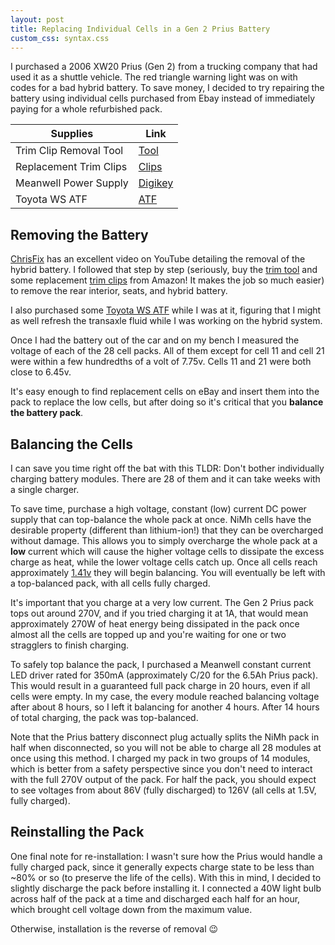 ```yaml
---
layout: post
title: Replacing Individual Cells in a Gen 2 Prius Battery
custom_css: syntax.css
---
```

I purchased a 2006 XW20 Prius (Gen 2) from a trucking company that had used it as a shuttle vehicle. 
The red triangle warning light was on with codes for a bad hybrid battery. To save money, I decided to try 
repairing the battery using individual cells purchased from Ebay instead of immediately paying for a whole refurbished pack. 

|  Supplies               | Link                    |
|-------------------------|-------------------------|
| Trim Clip Removal Tool  | [Tool](https://amzn.to/2GP5lpl) |
| Replacement Trim Clips  | [Clips](https://amzn.to/2GWj7b2) |
| Meanwell Power Supply   | [Digikey](https://www.digikey.com/en/products/detail/mean-well-usa-inc/HLG-60H-C350B/7704167) |
| Toyota WS ATF           | [ATF](https://amzn.to/2LqJzxw) |

Removing the Battery
--------------------

[ChrisFix](https://www.youtube.com/watch?v=Q3RCdrh666w) has an excellent video on YouTube detailing the removal of the hybrid battery. I followed that step by step
(seriously, buy the [trim tool](https://amzn.to/2GP5lpl) and some replacement [trim clips](https://amzn.to/2GWj7b2) from Amazon! It makes the job so much easier) to remove the rear interior, seats, and hybrid battery. 

I also purchased some [Toyota WS ATF](https://amzn.to/2LqJzxw) while I was at it, figuring that I might as well refresh the transaxle fluid while I was working on the hybrid system.

Once I had the battery out of the car and on my bench I measured the voltage of each of the 28 cell packs. All of them except for cell 11 and cell 21 were within a few hundredths of a volt of 7.75v. Cells 11 and 21 were both close to 6.45v.

It's easy enough to find replacement cells on eBay and insert them into the pack to replace the low cells, but after doing so it's critical that you **balance the battery pack**.

Balancing the Cells
-------------------

I can save you time right off the bat with this TLDR: Don't bother individually charging battery modules. There are 28 of them and it can take weeks with a single charger.

To save time, purchase a high voltage, constant (low) current DC power supply that can top-balance the whole pack at once. NiMh cells have the desirable property (different than lithium-ion!) that they can be overcharged without damage. This allows you to simply overcharge the whole pack at a **low** current which will cause the higher voltage cells to dissipate the excess charge as heat, while the lower voltage cells catch up. Once all cells reach approximately [1.41v](https://www.powerstream.com/NiMH.htm) they will begin balancing. You will eventually be left with a top-balanced pack, with all cells fully charged.

It's important that you charge at a very low current. The Gen 2 Prius pack tops out around 270V, and if you tried charging it at 1A, that would mean approximately 270W of heat energy being dissipated in the pack once almost all the cells are topped up and you're waiting for one or two stragglers to finish charging.

To safely top balance the pack, I purchased a Meanwell constant current LED driver rated for 350mA (approximately C/20 for the 6.5Ah Prius pack). This would result in a guaranteed full pack charge in 20 hours, even if all cells were empty. In my case, the every module reached balancing voltage after about 8 hours, so I left it balancing for another 4 hours. After 14 hours of total charging, the pack was top-balanced.

Note that the Prius battery disconnect plug actually splits the NiMh pack in half when disconnected, so you will not be able to charge all 28 modules at once using this method. I charged my pack in two groups of 14 modules, which is better from a safety perspective since you don't need to interact with the full 270V output of the pack. For half the pack, you should expect to see voltages from about 86V (fully discharged) to 126V (all cells at 1.5V, fully charged).

Reinstalling the Pack
---------------------

One final note for re-installation: I wasn't sure how the Prius would handle a fully charged pack, since it generally expects charge state to be less than ~80% or so (to preserve the life of the cells). With this in mind, I decided to slightly discharge the pack before installing it. I connected a 40W light bulb across half of the pack at a time and discharged each half for an hour, which brought cell voltage down from the maximum value.

Otherwise, installation is the reverse of removal 😉

